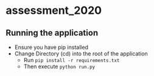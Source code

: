 # assessment_2020

## Running the application
- Ensure you have pip installed
- Change Directory (cd) into the root of the application
  - Run ```pip install -r requirements.txt ```
  - Then execute ``` python run.py ```
